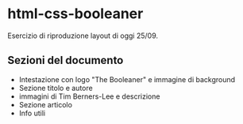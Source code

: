  # html-css-booleaner

 Esercizio di riproduzione layout di oggi 25/09.

 ## Sezioni del documento

 - Intestazione con logo "The Booleaner" e immagine di background 
 - Sezione titolo e autore
 - immagini di Tim Berners-Lee e descrizione
 - Sezione articolo 
 - Info utili 